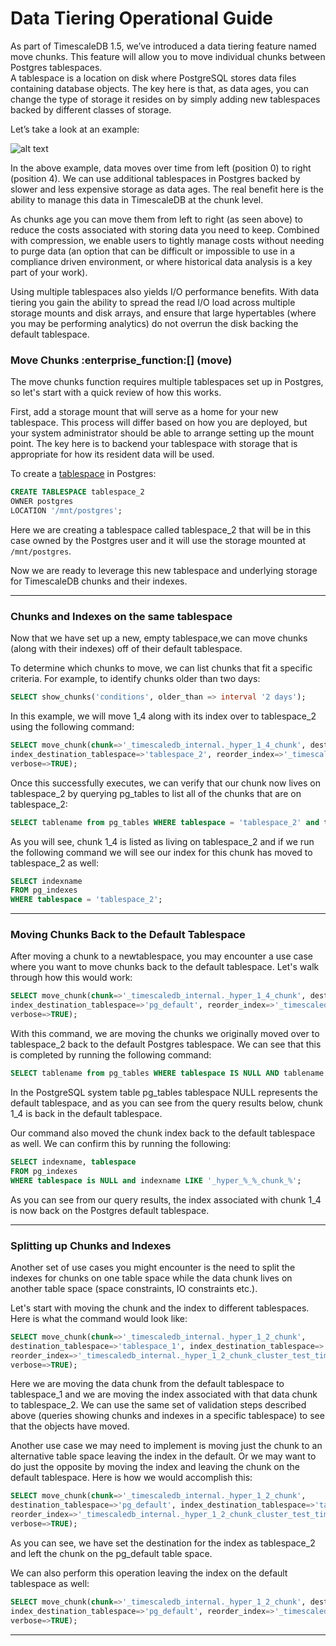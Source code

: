 # Data Tiering Operational Guide

As part of TimescaleDB 1.5, we’ve introduced a data tiering feature named move chunks. 
This feature will allow you to move individual chunks between Postgres tablespaces.  
A tablespace is a location on disk where PostgreSQL stores data files containing 
database objects.  The key here is that, as data ages, you can change the type 
of storage it resides on by simply adding new tablespaces backed by different 
classes of storage.

Let’s take a look at an example:

![alt text](https://assets.timescale.com/images/diagrams/move_chunks_diagram.png "Move_chunks")

In the above example, data moves over time from left (position 0) to right (position 4). 
We can use additional tablespaces in Postgres backed by slower and less expensive 
storage as data ages. The real benefit here is the ability to manage this data in 
TimescaleDB at the chunk level. 

As chunks age you can move them from left to right (as seen above) to reduce the 
costs associated with storing data you need to keep. Combined with compression, 
we enable users to tightly manage costs without needing to purge data (an option 
that can be difficult or impossible to use in a compliance driven environment, or 
where historical data analysis is a key part of your work).

Using multiple tablespaces also yields I/O performance benefits. With data tiering 
you gain the ability to spread the read I/O load across multiple storage mounts and 
disk arrays, and ensure that large hypertables (where you may be performing analytics) 
do not overrun the disk backing the default tablespace.


### Move Chunks :enterprise_function:[] (move) 
The move chunks function requires multiple tablespaces set up in Postgres, so let's 
start with a quick review of how this works.

First, add a storage mount that will serve as a home for your new tablespace. This 
process will differ based on how you are deployed, but your system administrator 
should be able to arrange setting up the mount point. The key here is to backend 
your tablespace with storage that is appropriate for how its resident data will be used.

To create a [tablespace] in Postgres:

```sql
CREATE TABLESPACE tablespace_2
OWNER postgres
LOCATION '/mnt/postgres';
```

Here we are creating a tablespace called tablespace_2 that will be in this case owned 
by the Postgres user and it will use the storage mounted at ```/mnt/postgres```.

Now we are ready to leverage this new tablespace and underlying storage for TimescaleDB 
chunks and their indexes. 

---

### Chunks and Indexes on the same tablespace [](elements)

Now that we have set up a new, empty tablespace,we can move chunks (along with their 
indexes) off of their default tablespace. 

To determine which chunks to move, we can list chunks that fit a specific criteria. 
For example,  to identify chunks older than two days:

```sql
SELECT show_chunks('conditions', older_than => interval '2 days');
```

In this example, we will move 1_4 along with its index over to tablespace_2 using the following command:

```sql
SELECT move_chunk(chunk=>'_timescaledb_internal._hyper_1_4_chunk', destination_tablespace=>'tablespace_2', 
index_destination_tablespace=>'tablespace_2', reorder_index=>'_timescaledb_internal._hyper_1_4_chunk_netdata_time_idx', 
verbose=>TRUE);
```
Once this successfully executes, we can verify that our chunk now lives on tablespace_2 
by querying pg_tables to list all of the chunks that are on tablespace_2:

```sql
SELECT tablename from pg_tables WHERE tablespace = 'tablespace_2' and tablename like '_hyper_%_%_chunk';
```

As you will see, chunk 1_4 is listed as living on tablespace_2 and if we run the 
following command we will see our index for this chunk has moved to tablespace_2 
as well:

```sql
SELECT indexname 
FROM pg_indexes 
WHERE tablespace = 'tablespace_2';
```

---
### Moving Chunks Back to the Default Tablespace [](moveback)

After moving a chunk to a newtablespace, you may encounter a use case where you 
want to move chunks back to the default tablespace. Let's walk through how this 
would work:

```sql
SELECT move_chunk(chunk=>'_timescaledb_internal._hyper_1_4_chunk', destination_tablespace=>'pg_default', 
index_destination_tablespace=>'pg_default', reorder_index=>'_timescaledb_internal._hyper_1_4_chunk_netdata_time_idx', 
verbose=>TRUE);
```
With this command, we are moving the chunks we originally moved over to tablespace_2 
back to the default Postgres tablespace. We can see that this is completed by running 
the following command:

```sql
SELECT tablename from pg_tables WHERE tablespace IS NULL AND tablename LIKE '_hyper_%_%_chunk';
```
In the PostgreSQL system table pg_tables tablespace NULL represents the default 
tablespace, and as you can see from the query results below, chunk 1_4 is back in 
the default tablespace.

Our command also moved the chunk index back to the default tablespace as well. 
We can confirm this by running the following:

```sql
SELECT indexname, tablespace
FROM pg_indexes
WHERE tablespace is NULL and indexname LIKE '_hyper_%_%_chunk_%';
```
As you can see from our query results, the index associated with chunk 1_4 is now back on the Postgres default tablespace.

---
### Splitting up Chunks and Indexes [](split)

Another set of use cases you might encounter is the need to split the indexes for 
chunks on one table space while the data chunk lives on another table space (space 
constraints, IO constraints etc.).

Let's start with moving the chunk and the index to different tablespaces. Here 
is what the command would look like:

```sql
SELECT move_chunk(chunk=>'_timescaledb_internal._hyper_1_2_chunk', 
destination_tablespace=>'tablespace_1', index_destination_tablespace=>'tablespace_2', 
reorder_index=>'_timescaledb_internal._hyper_1_2_chunk_cluster_test_time_idx', 
verbose=>TRUE);
```
Here we are moving the data chunk from the default tablespace to tablespace_1 and 
we are moving the index associated with that data chunk to tablespace_2.  We can 
use the same set of validation steps described above (queries showing chunks and 
indexes in a specific tablespace) to see that the objects have moved.  

Another use case we may need to implement is moving just the chunk to an alternative 
table space leaving the index in the default. Or we may want to do just the opposite 
by moving the index and leaving the chunk on the default tablespace. Here is how we
would accomplish this:

```sql
SELECT move_chunk(chunk=>'_timescaledb_internal._hyper_1_2_chunk', 
destination_tablespace=>'pg_default', index_destination_tablespace=>'tablespace2', 
reorder_index=>'_timescaledb_internal._hyper_1_2_chunk_cluster_test_time_idx', 
verbose=>TRUE);
```
As you can see, we have set the destination for the index as tablespace_2 and 
left the chunk on the pg_default table space.

We can also perform this operation leaving the index on the default tablespace 
as well:

```sql 
SELECT move_chunk(chunk=>'_timescaledb_internal._hyper_1_2_chunk', destination_tablespace=>'tablespace_2', 
index_destination_tablespace=>'pg_default', reorder_index=>'_timescaledb_internal._hyper_1_2_chunk_cluster_test_time_idx', 
verbose=>TRUE);
 ``` 
---



[tablespace]: https://www.postgresql.org/docs/10/sql-createtablespace.html
[postgres-materialized-views]: https://www.postgresql.org/docs/current/rules-materializedviews.html
[api-continuous-aggs]:/api#continuous-aggregates
[postgres-createview]: https://www.postgresql.org/docs/current/static/sql-createview.html
[time-bucket]: /api#time_bucket
[api-continuous-aggs-create]: /api#continuous_aggregate-create_view
[postgres-parallel-agg]:https://www.postgresql.org/docs/current/parallel-plans.html#PARALLEL-AGGREGATION
[api-refresh-continuous-aggs]: /api#continuous_aggregate-refresh_view
[api-continuous-aggregates-info]: /api#timescaledb_information-continuous_aggregate
[api-continuous-aggregate-stats]: /api#timescaledb_information-continuous_aggregate_stats
[api-drop-chunks]: /api#drop_chunks
[api-set-chunk-interval]: /api#set_chunk_time_interval
[api-add-drop-chunks]: /api#add_drop_chunks_policy
[timescale-github]: https://github.com/timescale/timescaledb
[support-slack]: https://slack-login.timescale.com
[postgres-ordered-set]: https://www.postgresql.org/docs/current/functions-aggregate.html#FUNCTIONS-ORDEREDSET-TABLE
